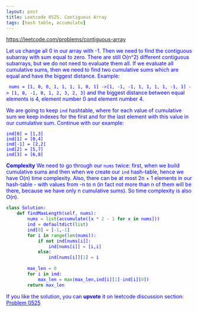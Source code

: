 ```yaml
---
layout: post
title: Leetcode 0525. Contiguous Array
tags: [hash table, accumulate]
---
```


<a href="https://leetcode.com/problems/contiguous-array"> <font color = blue>https://leetcode.com/problems/contiguous-array

Let us change all 0 in our array with -1. Then we need to find the contiguous subarray with sum equal to zero. There are still O(n^2) different contiguous subarrays, but we do not need to evaluate them all. If we evaluate all cumulative sums, then we need to find two cumulative sums which are equal and have the biggest distance. Example:

``` nums = [1, 0, 0, 1, 1, 1, 1, 0, 1] ->[1, -1, -1, 1, 1, 1, 1, -1, 1] -> [1, 0, -1, 0, 1, 2, 3, 2, 3]``` 
and the biggest distance between equal elements is 4, element number 0 and element number 4.

We are going to keep ```ind``` hashtable, where for each value of cumulative sum we keep indexes for the first and for the last element with this value in our cumulative sum. Continue with our example:
```
ind[0] = [1,3]
ind[1] = [0,4]
ind[-1] = [2,2]
ind[2] = [5,7]
ind[3] = [6,8]
```

**Complexity** We need to go through our ```nums``` twice: first, when we build cumulative sums and then when we create our ```ind``` hash-table, hence we have O(n) time complexity. Also, there can be at most 2n + 1 elements in our hash-table - with values from -n to n (in fact not more than n of them will be there, because we have only n cumulative sums). So time complexity is also O(n).

```python
class Solution:
    def findMaxLength(self, nums):
        nums = list(accumulate([x * 2 - 1 for x in nums]))
        ind = defaultdict(list)
        ind[0] = [-1,-1]
        for i in range(len(nums)):
            if not ind[nums[i]]:
                ind[nums[i]] = [i,i]
            else:
                ind[nums[i]][1] = i
      
        max_len = 0
        for i in ind:
            max_len = max(max_len,ind[i][1]-ind[i][0])
        return max_len
```

If you like the solution, you can **upvote** it on leetcode discussion section:<a href="https://leetcode.com/problems/contiguous-array/discuss/653061/python-detailed-explanation-on-timespace-cumulative-sums"> <font color = blue>Problem 0525
